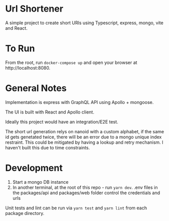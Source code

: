 # Url Shortener

A simple project to create short URls using Typescript, express, mongo, vite and React.

# To Run

From the root, run `docker-compose up` and open your browser at http://localhost:8080.

# General Notes

Implementation is express with GraphQL API using Apollo + mongoose.

The UI is built with React and Apollo client.

Ideally this project would have an integration/E2E test.

The short url generation relys on nanoid with a custom alphabet, if the same id gets genetated twice, there will be an error due to a mongo unique index restraint. This could be mitigated by having a lookup and retry mechanism. I haven't built this due to time constraints.

# Development

1. Start a mongo DB instance
2. In another terminal, at the root of this repo - run `yarn dev`. .env files in the packages/api and packages/web folder control the credentials and urls

Unit tests and lint can be run via `yarn test` and `yarn lint` from each package directory.